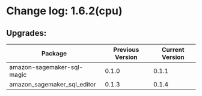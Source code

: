 # Change log: 1.6.2(cpu)

## Upgrades: 

Package | Previous Version | Current Version
---|---|---
amazon-sagemaker-sql-magic|0.1.0|0.1.1
amazon_sagemaker_sql_editor|0.1.3|0.1.4
